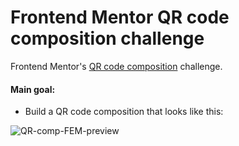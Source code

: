# Frontend Mentor QR code composition challenge

Frontend Mentor's [QR code composition](https://www.frontendmentor.io/challenges/qr-code-component-iux_sIO_H/hub/qr-code-component-xnnoTh3DGx) challenge.

#### Main goal:
- Build a QR code composition that looks like this:

![QR-comp-FEM-preview](./FEM-QR-code-comp/FEM-files/design/desktop-preview.jpg)
